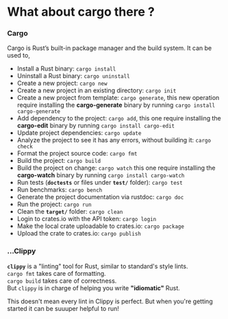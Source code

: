 # What about cargo there ?

### **Cargo**

Cargo is Rust’s built-in package manager and the build system. It can be used to,

* Install a Rust binary: `cargo install`
* Uninstall a Rust binary: `cargo uninstall`
* Create a new project: `cargo new`
* Create a new project in an existing directory: `cargo init`
* Create a new project from template: `cargo generate`, this new operation require installing the
                                       **cargo-generate** binary by running `cargo install cargo-generate`
* Add dependency to the project: `cargo add`, this one require installing the
                                 **cargo-edit** binary by running `cargo install cargo-edit`
* Update project dependencies: `cargo update`
* Analyze the project to see it has any errors, without building it: `cargo check`
* Format the project source code: `cargo fmt`
* Build the project: `cargo build`
* Build the project on change: `cargo watch` this one require installing the
                               **cargo-watch** binary by running `cargo install cargo-watch`
* Run tests (**`doctests`** or files under **`test/`** folder): `cargo test`
* Run benchmarks: `cargo bench`
* Generate the project documentation via rustdoc: `cargo doc`
* Run the project: `cargo run`
* Clean the **`target/`** folder: `cargo clean`
* Login to crates.io with the API token: `cargo login`
* Make the local crate uploadable to crates.io: `cargo package`
* Upload the crate to crates.io: `cargo publish`


### **...Clippy**
**`clippy`** is a "linting" tool for Rust, similar to standard's style lints.  
`cargo fmt` takes care of formatting.  
`cargo build` takes care of correctness.  
 But `clippy` is in charge of helping you write **"idiomatic"** Rust.

This doesn't mean every lint in Clippy is perfect. But when you're getting started it can be suuuper helpful to run!